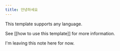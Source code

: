 ```yaml
---
title: 안녕하세요
---
```


This template supports any language.  

See [[how to use this template]] for more information.

I'm leaving this note here for now.


